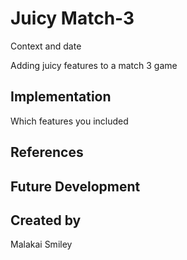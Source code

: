# Juicy Match-3
Context and date

Adding juicy features to a match 3 game

## Implementation
Which features you included

## References

## Future Development

## Created by
Malakai Smiley
